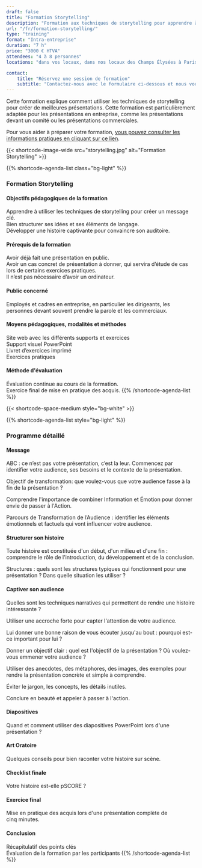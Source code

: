 ```yaml
---
draft: false
title: "Formation Storytelling"
description: "Formation aux techniques de storytelling pour apprendre à convaincre son auditoire."
url: "/fr/formation-storytelling/"
type: "training"
format: "Intra-entreprise"
duration: "7 h"
price: "3000 € HTVA"
attendees: "4 à 8 personnes"
locations: "dans vos locaux, dans nos locaux des Champs Élysées à Paris ou en ligne"

contact:
    title: "Réservez une session de formation"
    subtitle: "Contactez-nous avec le formulaire ci-dessous et nous vous répondrons en moins d'un jour ouvré."
---  
```


Cette formation explique comment utiliser les techniques de storytelling pour créer de meilleures présentations. Cette formation est particulièrement adaptée pour les présentations en entreprise, comme les présentations devant un comité ou les présentations commerciales.

Pour vous aider à préparer votre formation, [vous pouvez consulter les informations pratiques en cliquant sur ce lien](/fr/formations-prise-de-parole-en-public/comment-vous-preparer-pour-nos-formations/).

{{< shortcode-image-wide src="storytelling.jpg" alt="Formation Storytelling" >}}

{{% shortcode-agenda-list class="bg-light" %}}
### Formation Storytelling

#### Objectifs pédagogiques de la formation
Apprendre à utiliser les techniques de storytelling pour créer un message clé.<br>
Bien structurer ses idées et ses éléments de langage.<br>
Développer une histoire captivante pour convaincre son auditoire.

#### Prérequis de la formation
Avoir déjà fait une présentation en public.<br>
Avoir un cas concret de présentation à donner, qui servira d’étude de cas lors de certains exercices pratiques.<br>
Il n’est pas nécessaire d’avoir un ordinateur.

#### Public concerné
Employés et cadres en entreprise, en particulier les dirigeants, les personnes devant souvent prendre la parole et les commerciaux.

#### Moyens pédagogiques, modalités et méthodes
Site web avec les différents supports et exercices
<br>Support visuel PowerPoint
<br>Livret d’exercices imprimé
<br>Exercices pratiques

#### Méthode d'évaluation
Évaluation continue au cours de la formation.<br>
Exercice final de mise en pratique des acquis.
{{% /shortcode-agenda-list %}}

{{< shortcode-space-medium style="bg-white" >}}

{{% shortcode-agenda-list style="bg-light" %}}

### Programme détaillé

#### Message
ABC : ce n’est pas votre présentation, c’est la leur. Commencez par identifier votre audience, ses besoins et le contexte de la présentation.

Objectif de transformation: que voulez-vous que votre audience fasse à la fin de la présentation ?

Comprendre l'importance de combiner Information et Émotion pour donner envie de passer à l'Action.

Parcours de Transformation de l’Audience : identifier les éléments émotionnels et factuels qui vont influencer votre audience.


#### Structurer son histoire
Toute histoire est constituée d'un début, d'un milieu et d'une fin : comprendre le rôle de l'introduction, du développement et de la conclusion.

Structures : quels sont les structures typiques qui fonctionnent pour une présentation ? Dans quelle situation les utiliser ?


#### Captiver son audience
Quelles sont les techniques narratives qui permettent de rendre une histoire intéressante ?

Utiliser une accroche forte pour capter l'attention de votre audience.

Lui donner une bonne raison de vous écouter jusqu'au bout : pourquoi est-ce important pour lui ?

Donner un objectif clair : quel est l'objectif de la présentation ? Où voulez-vous emmener votre audience ?

Utiliser des anecdotes, des métaphores, des images, des exemples pour rendre la présentation concrète et simple à comprendre.

Éviter le jargon, les concepts, les détails inutiles.

Conclure en beauté et appeler à passer à l'action.


#### Diapositives
Quand et comment utiliser des diapositives PowerPoint lors d'une présentation ?


#### Art Oratoire
Quelques conseils pour bien raconter votre histoire sur scène.

#### Checklist finale
Votre histoire est-elle pSCORE ?

#### Exercice final
Mise en pratique des acquis lors d'une présentation complète de cinq minutes.

#### Conclusion
Récapitulatif des points clés<br>
Évaluation de la formation par les participants
{{% /shortcode-agenda-list %}}


